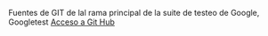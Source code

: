 Fuentes de GIT de lal rama principal de la suite de testeo de Google, Googletest [Acceso a Git Hub](https://github.com/google/googletest)
